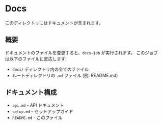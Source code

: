 # Docs

このディレクトリにはドキュメントが含まれます。

## 概要

ドキュメントのファイルを変更すると、`docs-job` が実行されます。
このジョブは以下のファイルに反応します:
- `docs/` ディレクトリ内の全てのファイル
- ルートディレクトリの `.md` ファイル (例: README.md)

## ドキュメント構成

- `api.md` - API ドキュメント
- `setup.md` - セットアップガイド
- `README.md` - このファイル

